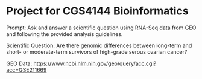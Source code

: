 # Project for CGS4144 Bioinformatics

Prompt: Ask and answer a scientific question using RNA-Seq data from GEO and following the provided analysis guidelines.

Scientific Question: Are there genomic differences between long-term and short- or moderate-term survivors of high-grade serous ovarian cancer?

GEO Data: https://www.ncbi.nlm.nih.gov/geo/query/acc.cgi?acc=GSE211669




